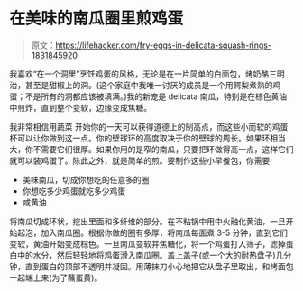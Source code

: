 # 在美味的南瓜圈里煎鸡蛋

> 原文：<https://lifehacker.com/fry-eggs-in-delicata-squash-rings-1831845920>

我喜欢“在一个洞里”烹饪鸡蛋的风格，无论是在一片简单的白面包，烤奶酪三明治，甚至是甜椒上的洞。(这个家庭中我唯一讨厌的成员是一个用鳄梨煮熟的鸡蛋；不是所有的洞都应该被填满。)我的新宠是 delicata 南瓜，特别是在棕色黄油中煎炸，直到整个变软，边缘变成焦糖。



我非常相信用蔬菜 开始你的一天可以获得道德上的制高点，而这些小而软的鸡蛋杯可以让你做到这一点。你的壁球环的高度取决于你的壁球的周长。如果环相当大，你不需要它们很厚。如果你用的是窄的南瓜，只要把环做得高一点，这样它们就可以装鸡蛋了。除此之外，就是简单的煎。要制作这些小早餐包，你需要:

*   美味南瓜，切成你想吃的任意多的圈
*   你想吃多少鸡蛋就吃多少鸡蛋
*   咸黄油

将南瓜切成环状，挖出里面和多纤维的部分。在不粘锅中用中火融化黄油，一旦开始起泡，加入南瓜圈。根据你做的圈有多厚，将南瓜每面煮 3-5 分钟，直到它们变软，黄油开始变成棕色。一旦南瓜变软并焦糖化，将一个鸡蛋打入筛子，滤掉蛋白中的水分，然后轻轻地将鸡蛋滑入南瓜圈。盖上盖子(或一个大的耐热盘子)几分钟，直到蛋白的顶部不透明并凝固。用薄抹刀小心地把它从盘子里取出，和烤面包一起端上来(为了蘸蛋黄)。